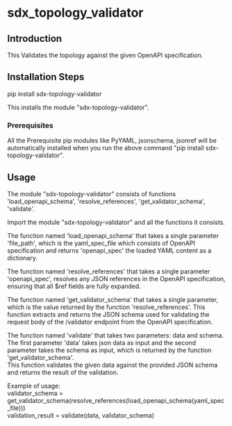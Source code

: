 # sdx_topology_validator

## Introduction

This Validates the topology against the given OpenAPI specification. 

## Installation Steps

pip install sdx-topology-validator

This installs the module "sdx-topology-validator".

### Prerequisites

All the Prerequisite pip modules like PyYAML, jsonschema, jsonref will be automatically installed when you run the above command "pip install sdx-topology-validator".

## Usage

The module "sdx-topology-validator" consists of functions 'load_openapi_schema', 'resolve_references', 'get_validator_schema', 'validate'.

Import the module "sdx-topology-validator" and all the functions it consists.

The function named 'load_openapi_schema' that takes a single parameter 'file_path', which is the yaml_spec_file which consists of OpenAPI specification and returns 'openapi_spec' the loaded YAML content as a dictionary.

The function named 'resolve_references' that takes a single parameter 'openapi_spec', resolves any JSON references in the OpenAPI specification, ensuring that all $ref fields are fully expanded.

The function named 'get_validator_schema' that takes a single parameter, which is the value returned by the function 'resolve_references'.   This function extracts and returns the JSON schema used for validating the request body of the /validator endpoint from the OpenAPI specification.

The function named 'validate' that takes two parameters: data and schema.  
The first parameter 'data' takes json data as input and the second parameter takes the schema as input, which is returned by the function 'get_validator_schema'.  
This function validates the given data against the provided JSON schema and returns the result of the validation.     

Example of usage:      
validator_schema = get_validator_schema(resolve_references(load_openapi_schema(yaml_spec_file)))  
validation_result = validate(data, validator_schema)  